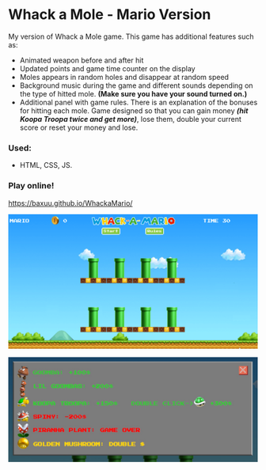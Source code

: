 # Whack a Mole - Mario Version

My version of Whack a Mole game. This game has additional features such as:


- Animated weapon before and after hit
- Updated points and game time counter on the display 
- Moles appears in random holes and disappear at random speed
- Background music during the game and different sounds depending on the type of hitted mole.  **(Make sure you have your sound turned on.)**
- Additional panel with game rules. There is an explanation of the bonuses for hitting each mole. Game designed so that you can gain money ***(hit Koopa Troopa twice and get more)***, lose them, double your current score or reset your money and lose.

### Used:

* HTML, CSS, JS.

### Play online!
https://baxuu.github.io/WhackaMario/


![](https://raw.githubusercontent.com/baxuu/Whack-a-Mole-Mario-Version/master/images/mariogame1.gif)

![](https://raw.githubusercontent.com/baxuu/Whack-a-Mole-Mario-Version/master/images/rulesmario.jpg)
